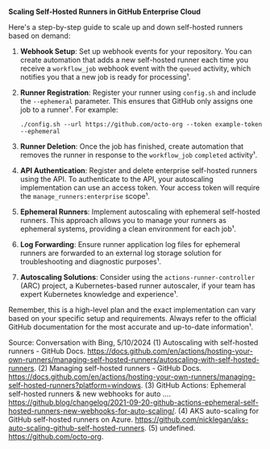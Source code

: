 **Scaling Self-Hosted Runners in GitHub Enterprise Cloud**

Here's a step-by-step guide to scale up and down self-hosted runners based on demand:

1. **Webhook Setup**: Set up webhook events for your repository. You can create automation that adds a new self-hosted runner each time you receive a `workflow_job` webhook event with the `queued` activity, which notifies you that a new job is ready for processing¹.

2. **Runner Registration**: Register your runner using `config.sh` and include the `--ephemeral` parameter. This ensures that GitHub only assigns one job to a runner¹. For example:
    ```
    ./config.sh --url https://github.com/octo-org --token example-token --ephemeral
    ```
3. **Runner Deletion**: Once the job has finished, create automation that removes the runner in response to the `workflow_job` `completed` activity¹.

4. **API Authentication**: Register and delete enterprise self-hosted runners using the API. To authenticate to the API, your autoscaling implementation can use an access token. Your access token will require the `manage_runners:enterprise` scope¹.

5. **Ephemeral Runners**: Implement autoscaling with ephemeral self-hosted runners. This approach allows you to manage your runners as ephemeral systems, providing a clean environment for each job¹.

6. **Log Forwarding**: Ensure runner application log files for ephemeral runners are forwarded to an external log storage solution for troubleshooting and diagnostic purposes¹.

7. **Autoscaling Solutions**: Consider using the `actions-runner-controller` (ARC) project, a Kubernetes-based runner autoscaler, if your team has expert Kubernetes knowledge and experience¹.

Remember, this is a high-level plan and the exact implementation can vary based on your specific setup and requirements. Always refer to the official GitHub documentation for the most accurate and up-to-date information¹.

Source: Conversation with Bing, 5/10/2024
(1) Autoscaling with self-hosted runners - GitHub Docs. https://docs.github.com/en/actions/hosting-your-own-runners/managing-self-hosted-runners/autoscaling-with-self-hosted-runners.
(2) Managing self-hosted runners - GitHub Docs. https://docs.github.com/en/actions/hosting-your-own-runners/managing-self-hosted-runners?platform=windows.
(3) GitHub Actions: Ephemeral self-hosted runners & new webhooks for auto .... https://github.blog/changelog/2021-09-20-github-actions-ephemeral-self-hosted-runners-new-webhooks-for-auto-scaling/.
(4) AKS auto-scaling for GitHub self-hosted runners on Azure. https://github.com/nicklegan/aks-auto-scaling-github-self-hosted-runners.
(5) undefined. https://github.com/octo-org.

